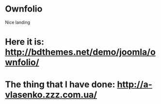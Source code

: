 # Ownfolio
Nice landing
# Here it is: http://bdthemes.net/demo/joomla/ownfolio/
# The thing that I have done: http://a-vlasenko.zzz.com.ua/
